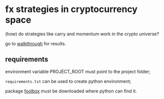 # fx strategies in cryptocurrency space

(how) do strategies like carry and momentum work in the crypto universe?

go to [walkthrough](./walkthrough.ipynb) for results.

## requirements
environment variable PROJECT_ROOT must point to the project folder;

`requirements.txt` can be used to create python environment;

package [foolbox](https://github.com/ipozdeev/foolbox) must be downloaded where python can find it.
